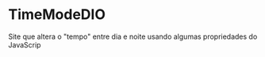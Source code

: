 # TimeModeDIO

Site que altera o "tempo" entre dia e noite usando algumas propriedades do JavaScrip 
